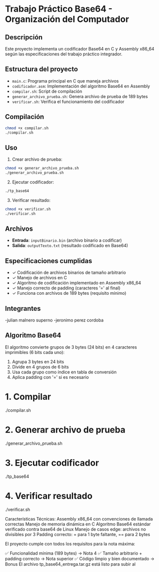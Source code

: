# Trabajo Práctico Base64 - Organización del Computador

## Descripción
Este proyecto implementa un codificador Base64 en C y Assembly x86_64 según las especificaciones del trabajo práctico integrador.

## Estructura del proyecto
- `main.c`: Programa principal en C que maneja archivos
- `codificador.asm`: Implementación del algoritmo Base64 en Assembly
- `compilar.sh`: Script de compilación
- `generar_archivo_prueba.sh`: Genera archivo de prueba de 189 bytes
- `verificar.sh`: Verifica el funcionamiento del codificador

## Compilación
```bash
chmod +x compilar.sh
./compilar.sh
```

## Uso
1. Crear archivo de prueba:
```bash
chmod +x generar_archivo_prueba.sh
./generar_archivo_prueba.sh
```

2. Ejecutar codificador:
```bash
./tp_base64
```

3. Verificar resultado:
```bash
chmod +x verificar.sh
./verificar.sh
```

## Archivos
- **Entrada**: `inputBinario.bin` (archivo binario a codificar)
- **Salida**: `outputTexto.txt` (resultado codificado en Base64)

## Especificaciones cumplidas
- ✓ Codificación de archivos binarios de tamaño arbitrario
- ✓ Manejo de archivos en C
- ✓ Algoritmo de codificación implementado en Assembly x86_64
- ✓ Manejo correcto de padding (caracteres '=' al final)
- ✓ Funciona con archivos de 189 bytes (requisito mínimo)

## Integrantes
-julian malnero superno 
-jeronimo perez cordoba

## Algoritmo Base64
El algoritmo convierte grupos de 3 bytes (24 bits) en 4 caracteres imprimibles (6 bits cada uno):
1. Agrupa 3 bytes en 24 bits
2. Divide en 4 grupos de 6 bits
3. Usa cada grupo como índice en tabla de conversión
4. Aplica padding con '=' si es necesario


# 1. Compilar
./compilar.sh

# 2. Generar archivo de prueba
./generar_archivo_prueba.sh

# 3. Ejecutar codificador
./tp_base64

# 4. Verificar resultado
./verificar.sh



Características Técnicas:
Assembly x86_64 con convenciones de llamada correctas
Manejo de memoria dinámica en C
Algoritmo Base64 estándar verificado contra base64 de Linux
Manejo de casos edge: archivos no divisibles por 3
Padding correcto: = para 1 byte faltante, == para 2 bytes

El proyecto cumple con todos los requisitos para la nota máxima:

✅ Funcionalidad mínima (189 bytes) → Nota 4
✅ Tamaño arbitrario + padding correcto → Nota superior
✅ Código limpio y bien documentado → Bonus
El archivo tp_base64_entrega.tar.gz está listo para subir al 